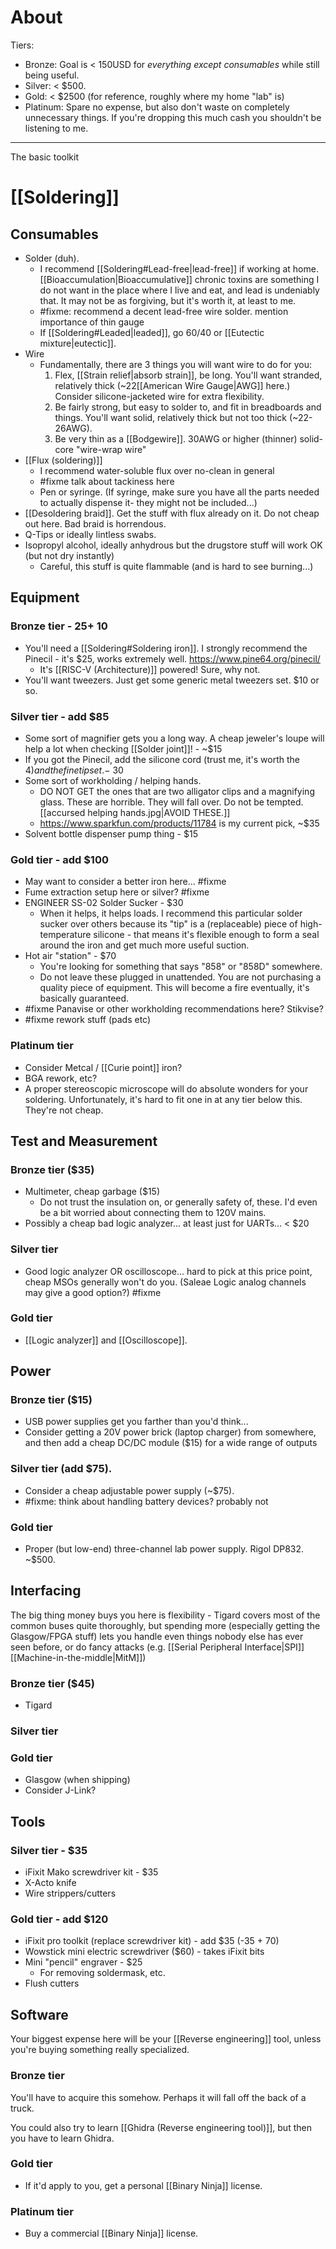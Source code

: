 # About
Tiers:
- Bronze: Goal is < 150USD for *everything except consumables* while still being useful.
- Silver: < $500.
- Gold: < $2500 (for reference, roughly where my home "lab" is)
- Platinum: Spare no expense, but also don't waste on completely unnecessary things. If you're dropping this much cash you shouldn't be listening to me.
---
The basic toolkit

# [[Soldering]]
## Consumables
- Solder (duh).
	- I recommend [[Soldering#Lead-free|lead-free]] if working at home. [[Bioaccumulation|Bioaccumulative]] chronic toxins are something I do not want in the place where I live and eat, and lead is undeniably that. It may not be as forgiving, but it's worth it, at least to me.
	- #fixme: recommend a decent lead-free wire solder. mention importance of thin gauge
	- If [[Soldering#Leaded|leaded]], go 60/40 or [[Eutectic mixture|eutectic]].
- Wire
	- Fundamentally, there are 3 things you will want wire to do for you:
		1. Flex, [[Strain relief|absorb strain]], be long. You'll want stranded, relatively thick (~22[[American Wire Gauge|AWG]] here.) Consider silicone-jacketed wire for extra flexibility.
		2. Be fairly strong, but easy to solder to, and fit in breadboards and things. You'll want solid, relatively thick but not too thick (~22-26AWG).
		3. Be very thin as a [[Bodgewire]]. 30AWG or higher (thinner) solid-core "wire-wrap wire"
- [[Flux (soldering)]]
	- I recommend water-soluble flux over no-clean in general
	- #fixme talk about tackiness here
	- Pen or syringe. (If syringe, make sure you have all the parts needed to actually dispense it- they might not be included...)
- [[Desoldering braid]]. Get the stuff with flux already on it. Do not cheap out here. Bad braid is horrendous.
- Q-Tips or ideally lintless swabs.
- Isopropyl alcohol, ideally anhydrous but the drugstore stuff will work OK (but not dry instantly)
	- Careful, this stuff is quite flammable (and is hard to see burning...)
## Equipment
### Bronze tier - $25+~$10
- You'll need a [[Soldering#Soldering iron]]. I strongly recommend the Pinecil - it's $25, works extremely well. https://www.pine64.org/pinecil/
	- It's [[RISC-V (Architecture)]] powered! Sure, why not. 
- You'll want tweezers. Just get some generic metal tweezers set. $10 or so. 
### Silver tier - add $85
- Some sort of magnifier gets you a long way. A cheap jeweler's loupe will help a lot when checking [[Solder joint]]! - ~$15
- If you got the Pinecil, add the silicone cord (trust me, it's worth the $4) and the fine tip set. - ~$30
- Some sort of workholding / helping hands.
	- DO NOT GET the ones that are two alligator clips and a magnifying glass. These are horrible. They will fall over. Do not be tempted. [[accursed helping hands.jpg|AVOID THESE.]] 
	- https://www.sparkfun.com/products/11784 is my current pick, ~$35
- Solvent bottle dispenser pump thing - $15 
### Gold tier - add $100
- May want to consider a better iron here... #fixme 
- Fume extraction setup here or silver? #fixme
- ENGINEER SS-02 Solder Sucker - $30
	- When it helps, it helps loads. I recommend this particular solder sucker over others because its "tip" is a (replaceable) piece of high-temperature silicone - that means it's flexible enough to form a seal around the iron and get much more useful suction.
- Hot air "station" - $70
	- You're looking for something that says "858" or "858D" somewhere.
	- Do not leave these plugged in unattended. You are not purchasing a quality piece of equipment. This will become a fire eventually, it's basically guaranteed.
- #fixme Panavise or other workholding recommendations here? Stikvise?
- #fixme rework stuff (pads etc)
### Platinum tier
- Consider Metcal / [[Curie point]] iron?
- BGA rework, etc?
- A proper stereoscopic microscope will do absolute wonders for your soldering. Unfortunately, it's hard to fit one in at any tier below this. They're not cheap.

## Test and Measurement
### Bronze tier ($35)
- Multimeter, cheap garbage ($15)
	- Do not trust the insulation on, or generally safety of, these. I'd even be a bit worried about connecting them to 120V mains.
- Possibly a cheap bad logic analyzer... at least just for UARTs... < $20
### Silver tier
- Good logic analyzer OR oscilloscope... hard to pick at this price point, cheap MSOs generally won't do you. (Saleae Logic analog channels may give a good option?) #fixme
### Gold tier
- [[Logic analyzer]] and [[Oscilloscope]].

## Power
### Bronze tier ($15)
- USB power supplies get you farther than you'd think...
- Consider getting a 20V power brick (laptop charger) from somewhere, and then add a cheap DC/DC module ($15) for a wide range of outputs
### Silver tier (add $75).
- Consider a cheap adjustable power supply (~$75).
- #fixme: think about handling battery devices? probably not
### Gold tier
- Proper (but low-end) three-channel lab power supply. Rigol DP832. ~$500.

## Interfacing
The big thing money buys you here is flexibility - Tigard covers most of the common buses quite thoroughly, but spending more (especially getting the Glasgow/FPGA stuff) lets you handle even things nobody else has ever seen before, or do fancy attacks (e.g. [[Serial Peripheral Interface|SPI]] [[Machine-in-the-middle|MitM]])
### Bronze tier ($45)
- Tigard
### Silver tier
### Gold tier
- Glasgow (when shipping)
- Consider J-Link?

## Tools
### Silver tier - $35
- iFixit Mako screwdriver kit - $35
- X-Acto knife
- Wire strippers/cutters
### Gold tier - add $120
- iFixit pro toolkit (replace screwdriver kit) - add $35 (-35 + 70)
- Wowstick mini electric screwdriver ($60) - takes iFixit bits
- Mini "pencil" engraver - $25
	- For removing soldermask, etc.
- Flush cutters

## Software
Your biggest expense here will be your [[Reverse engineering]] tool, unless you're buying something really specialized.
### Bronze tier
You'll have to acquire this somehow. Perhaps it will fall off the back of a truck.

You could also try to learn [[Ghidra (Reverse engineering tool)]], but then you have to learn Ghidra.
### Gold tier
- If it'd apply to you, get a personal [[Binary Ninja]] license.
### Platinum tier
- Buy a commercial [[Binary Ninja]] license.